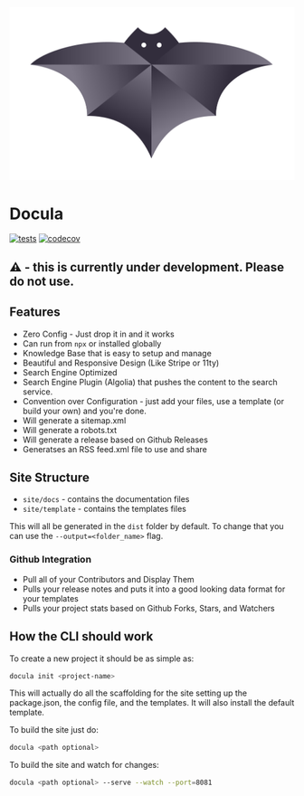 <img src="site/branding-guidelines/Docula Logos/PNG/Color/docula.png" />

# Docula

[![tests](https://github.com/jaredwray/docula/actions/workflows/tests.yaml/badge.svg)](https://github.com/jaredwray/docula/actions/workflows/tests.yaml)
[![codecov](https://codecov.io/github/jaredwray/docula/branch/main/graph/badge.svg?token=RS0GPY4V4M)](https://codecov.io/github/jaredwray/docula)

## :warning: - this is currently under development. Please do not use.

## Features

- Zero Config - Just drop it in and it works
- Can run from `npx` or installed globally
- Knowledge Base that is easy to setup and manage
- Beautiful and Responsive Design (Like Stripe or 11ty)
- Search Engine Optimized
- Search Engine Plugin (Algolia) that pushes the content to the search service.
- Convention over Configuration - just add your files, use a template (or build your own) and you're done.
- Will generate a sitemap.xml
- Will generate a robots.txt
- Will generate a release based on Github Releases
- Generatses an RSS feed.xml file to use and share 

## Site Structure

- `site/docs` - contains the documentation files
- `site/template` - contains the templates files

This will all be generated in the `dist` folder by default. To change that you can use the `--output=<folder_name>` flag.

### Github Integration
- Pull all of your Contributors and Display Them
- Pulls your release notes and puts it into a good looking data format for your templates
- Pulls your project stats based on Github Forks, Stars, and Watchers
## How the CLI should work
To create a new project it should be as simple as:
```bash
docula init <project-name>
```

This will actually do all the scaffolding for the site setting up the package.json, the config file, and the templates. It will also install the default template.

To build the site just do:
```bash
docula <path optional>
```

To build the site and watch for changes:
```bash
docula <path optional> --serve --watch --port=8081
```

